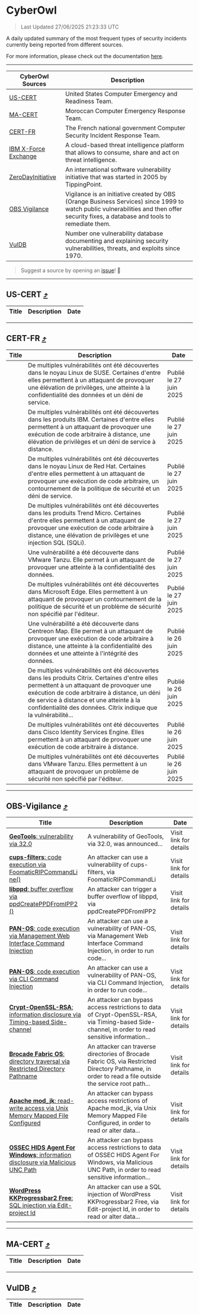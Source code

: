 
 <div id='top'></div>

# CyberOwl

 > Last Updated 27/06/2025 21:23:33 UTC
 
 A daily updated summary of the most frequent types of security incidents currently being reported from different sources.
 
 For more information, please check out the documentation [here](./docs/README.md).
 
 ---
 |CyberOwl Sources|Description|
 |---|---|
 |[US-CERT](#us-cert-arrow_heading_up)|United States Computer Emergency and Readiness Team.|
 |[MA-CERT](#ma-cert-arrow_heading_up)|Moroccan Computer Emergency Response Team.|
 |[CERT-FR](#cert-fr-arrow_heading_up)|The French national government Computer Security Incident Response Team.|
 |[IBM X-Force Exchange](#ibmcloud-arrow_heading_up)|A cloud-based threat intelligence platform that allows to consume, share and act on threat intelligence.|
 |[ZeroDayInitiative](#zerodayinitiative-arrow_heading_up)|An international software vulnerability initiative that was started in 2005 by TippingPoint.|
 |[OBS Vigilance](#obs-vigilance-arrow_heading_up)|Vigilance is an initiative created by OBS (Orange Business Services) since 1999 to watch public vulnerabilities and then offer security fixes, a database and tools to remediate them.|
 |[VulDB](#vuldb-arrow_heading_up)|Number one vulnerability database documenting and explaining security vulnerabilities, threats, and exploits since 1970.|
 
 > Suggest a source by opening an [issue](https://github.com/karimhabush/cyberowl/issues)! :raised_hands:
 ---

## US-CERT [:arrow_heading_up:](#cyberowl)

 |Title|Description|Date|
 |---|---|---|
 
 ---

## CERT-FR [:arrow_heading_up:](#cyberowl)

 |Title|Description|Date|
 |---|---|---|
 |[](https://www.cert.ssi.gouv.fr/avis/CERTFR-2025-AVI-0547/)|De multiples vulnérabilités ont été découvertes dans le noyau Linux de SUSE. Certaines d'entre elles permettent à un attaquant de provoquer une élévation de privilèges, une atteinte à la confidentialité des données et un déni de service.|Publié le 27 juin 2025|
 |[](https://www.cert.ssi.gouv.fr/avis/CERTFR-2025-AVI-0546/)|De multiples vulnérabilités ont été découvertes dans les produits IBM. Certaines d'entre elles permettent à un attaquant de provoquer une exécution de code arbitraire à distance, une élévation de privilèges et un déni de service à distance.|Publié le 27 juin 2025|
 |[](https://www.cert.ssi.gouv.fr/avis/CERTFR-2025-AVI-0545/)|De multiples vulnérabilités ont été découvertes dans le noyau Linux de Red Hat. Certaines d'entre elles permettent à un attaquant de provoquer une exécution de code arbitraire, un contournement de la politique de sécurité et un déni de service.|Publié le 27 juin 2025|
 |[](https://www.cert.ssi.gouv.fr/avis/CERTFR-2025-AVI-0544/)|De multiples vulnérabilités ont été découvertes dans les produits Trend Micro. Certaines d'entre elles permettent à un attaquant de provoquer une exécution de code arbitraire à distance, une élévation de privilèges et une injection SQL (SQLi).|Publié le 27 juin 2025|
 |[](https://www.cert.ssi.gouv.fr/avis/CERTFR-2025-AVI-0543/)|Une vulnérabilité a été découverte dans VMware Tanzu. Elle permet à un attaquant de provoquer une atteinte à la confidentialité des données.|Publié le 27 juin 2025|
 |[](https://www.cert.ssi.gouv.fr/avis/CERTFR-2025-AVI-0542/)|De multiples vulnérabilités ont été découvertes dans Microsoft Edge. Elles permettent à un attaquant de provoquer un contournement de la politique de sécurité et un problème de sécurité non spécifié par l'éditeur.|Publié le 27 juin 2025|
 |[](https://www.cert.ssi.gouv.fr/avis/CERTFR-2025-AVI-0541/)|Une vulnérabilité a été découverte dans Centreon Map. Elle permet à un attaquant de provoquer une exécution de code arbitraire à distance, une atteinte à la confidentialité des données et une atteinte à l'intégrité des données.|Publié le 26 juin 2025|
 |[](https://www.cert.ssi.gouv.fr/avis/CERTFR-2025-AVI-0540/)|De multiples vulnérabilités ont été découvertes dans les produits Citrix. Certaines d'entre elles permettent à un attaquant de provoquer une exécution de code arbitraire à distance, un déni de service à distance et une atteinte à la confidentialité des données. Citrix indique que la vulnérabilité...|Publié le 26 juin 2025|
 |[](https://www.cert.ssi.gouv.fr/avis/CERTFR-2025-AVI-0539/)|De multiples vulnérabilités ont été découvertes dans Cisco Identity Services Engine. Elles permettent à un attaquant de provoquer une exécution de code arbitraire à distance.|Publié le 26 juin 2025|
 |[](https://www.cert.ssi.gouv.fr/avis/CERTFR-2025-AVI-0538/)|De multiples vulnérabilités ont été découvertes dans VMware Tanzu. Elles permettent à un attaquant de provoquer un problème de sécurité non spécifié par l'éditeur.|Publié le 26 juin 2025|
 
 ---

## OBS-Vigilance [:arrow_heading_up:](#cyberowl)

 |Title|Description|Date|
 |---|---|---|
 |[<a href="https://vigilance.fr/vulnerability/GeoTools-vulnerability-via-32-0-45249" class="noirorange"><b>GeoTools</b>: vulnerability via 32.0</a>](https://vigilance.fr/vulnerability/GeoTools-vulnerability-via-32-0-45249)|A vulnerability of GeoTools, via 32.0, was announced...|Visit link for details|
 |[<a href="https://vigilance.fr/vulnerability/cups-filters-code-execution-via-FoomaticRIPCommandLine-45243" class="noirorange"><b>cups-filters</b>: code execution via FoomaticRIPCommandLi<wbr>ne()</wbr></a>](https://vigilance.fr/vulnerability/cups-filters-code-execution-via-FoomaticRIPCommandLine-45243)|An attacker can use a vulnerability of cups-filters, via FoomaticRIPCommandLi|Visit link for details|
 |[<a href="https://vigilance.fr/vulnerability/libppd-buffer-overflow-via-ppdCreatePPDFromIPP2-45242" class="noirorange"><b>libppd</b>: buffer overflow via ppdCreatePPDFromIPP2<wbr>()</wbr></a>](https://vigilance.fr/vulnerability/libppd-buffer-overflow-via-ppdCreatePPDFromIPP2-45242)|An attacker can trigger a buffer overflow of libppd, via ppdCreatePPDFromIPP2|Visit link for details|
 |[<a href="https://vigilance.fr/vulnerability/PAN-OS-code-execution-via-Management-Web-Interface-Command-Injection-47414" class="noirorange"><b>PAN-OS</b>: code execution via Management Web Interface Command Injection</a>](https://vigilance.fr/vulnerability/PAN-OS-code-execution-via-Management-Web-Interface-Command-Injection-47414)|An attacker can use a vulnerability of PAN-OS, via Management Web Interface Command Injection, in order to run code...|Visit link for details|
 |[<a href="https://vigilance.fr/vulnerability/PAN-OS-code-execution-via-CLI-Command-Injection-47413" class="noirorange"><b>PAN-OS</b>: code execution via CLI Command Injection</a>](https://vigilance.fr/vulnerability/PAN-OS-code-execution-via-CLI-Command-Injection-47413)|An attacker can use a vulnerability of PAN-OS, via CLI Command Injection, in order to run code...|Visit link for details|
 |[<a href="https://vigilance.fr/vulnerability/Crypt-OpenSSL-RSA-information-disclosure-via-Timing-based-Side-channel-47407" class="noirorange"><b>Crypt-OpenSSL-RSA</b>: information disclosure via Timing-based Side-channel</a>](https://vigilance.fr/vulnerability/Crypt-OpenSSL-RSA-information-disclosure-via-Timing-based-Side-channel-47407)|An attacker can bypass access restrictions to data of Crypt-OpenSSL-RSA, via Timing-based Side-channel, in order to read sensitive information...|Visit link for details|
 |[<a href="https://vigilance.fr/vulnerability/Brocade-Fabric-OS-directory-traversal-via-Restricted-Directory-Pathname-47405" class="noirorange"><b>Brocade Fabric OS</b>: directory traversal via Restricted Directory Pathname</a>](https://vigilance.fr/vulnerability/Brocade-Fabric-OS-directory-traversal-via-Restricted-Directory-Pathname-47405)|An attacker can traverse directories of Brocade Fabric OS, via Restricted Directory Pathname, in order to read a file outside the service root path...|Visit link for details|
 |[<a href="https://vigilance.fr/vulnerability/Apache-mod-jk-read-write-access-via-Unix-Memory-Mapped-File-Configured-45235" class="noirorange"><b>Apache mod_jk</b>: read-write access via Unix Memory Mapped File Configured</a>](https://vigilance.fr/vulnerability/Apache-mod-jk-read-write-access-via-Unix-Memory-Mapped-File-Configured-45235)|An attacker can bypass access restrictions of Apache mod_jk, via Unix Memory Mapped File Configured, in order to read or alter data...|Visit link for details|
 |[<a href="https://vigilance.fr/vulnerability/OSSEC-HIDS-Agent-For-Windows-information-disclosure-via-Malicious-UNC-Path-47402" class="noirorange"><b>OSSEC HIDS Agent For Windows</b>: information disclosure via Malicious UNC Path</a>](https://vigilance.fr/vulnerability/OSSEC-HIDS-Agent-For-Windows-information-disclosure-via-Malicious-UNC-Path-47402)|An attacker can bypass access restrictions to data of OSSEC HIDS Agent For Windows, via Malicious UNC Path, in order to read sensitive information...|Visit link for details|
 |[<a href="https://vigilance.fr/vulnerability/WordPress-KKProgressbar2-Free-SQL-injection-via-Edit-project-Id-47399" class="noirorange"><b>WordPress KKProgressbar2 Free</b>: SQL injection via Edit-project Id</a>](https://vigilance.fr/vulnerability/WordPress-KKProgressbar2-Free-SQL-injection-via-Edit-project-Id-47399)|An attacker can use a SQL injection of WordPress KKProgressbar2 Free, via Edit-project Id, in order to read or alter data...|Visit link for details|
 
 ---

## MA-CERT [:arrow_heading_up:](#cyberowl)

 |Title|Description|Date|
 |---|---|---|
 
 ---

## VulDB [:arrow_heading_up:](#cyberowl)

 |Title|Description|Date|
 |---|---|---|
 